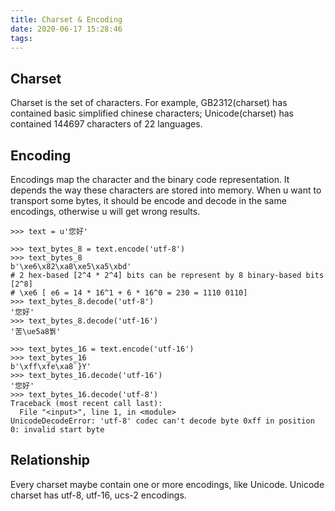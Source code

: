 ```yaml
---
title: Charset & Encoding
date: 2020-06-17 15:28:46
tags:
---
```


## Charset
Charset is the set of characters. For example, GB2312(charset) has contained basic simplified chinese characters; Unicode(charset) has contained 144697 characters of 22 languages.

## Encoding
Encodings map the character and the binary code representation. It depends the way these characters are stored into memory. When u want to transport some bytes, it should be encode and decode in the same encodings, otherwise u will get wrong results. 

```
>>> text = u'您好'

>>> text_bytes_8 = text.encode('utf-8')
>>> text_bytes_8
b'\xe6\x82\xa8\xe5\xa5\xbd'
# 2 hex-based [2^4 * 2^4] bits can be represent by 8 binary-based bits [2^8]
# \xe6 [ e6 = 14 * 16^1 + 6 * 16^0 = 230 = 1110 0110]
>>> text_bytes_8.decode('utf-8')
'您好'
>>> text_bytes_8.decode('utf-16')
'苦\ue5a8붥'

>>> text_bytes_16 = text.encode('utf-16')
>>> text_bytes_16
b'\xff\xfe\xa8`}Y'
>>> text_bytes_16.decode('utf-16')
'您好'
>>> text_bytes_16.decode('utf-8')
Traceback (most recent call last):
  File "<input>", line 1, in <module>
UnicodeDecodeError: 'utf-8' codec can't decode byte 0xff in position 0: invalid start byte
```

## Relationship
Every charset maybe contain one or more encodings, like Unicode. Unicode charset has utf-8, utf-16, ucs-2 encodings.